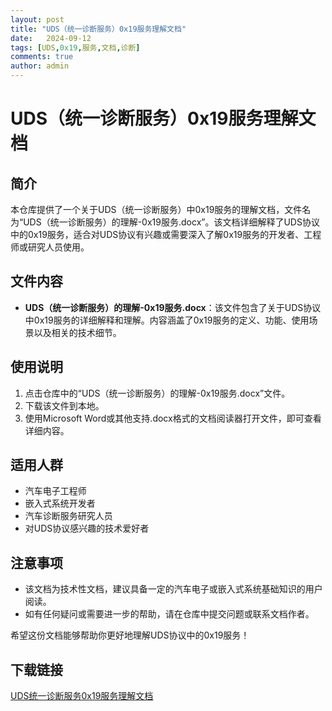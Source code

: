 ```yaml
---
layout: post
title: "UDS（统一诊断服务）0x19服务理解文档"
date:   2024-09-12
tags: [UDS,0x19,服务,文档,诊断]
comments: true
author: admin
---
```

# UDS（统一诊断服务）0x19服务理解文档

## 简介
本仓库提供了一个关于UDS（统一诊断服务）中0x19服务的理解文档，文件名为“UDS（统一诊断服务）的理解-0x19服务.docx”。该文档详细解释了UDS协议中的0x19服务，适合对UDS协议有兴趣或需要深入了解0x19服务的开发者、工程师或研究人员使用。

## 文件内容
- **UDS（统一诊断服务）的理解-0x19服务.docx**：该文件包含了关于UDS协议中0x19服务的详细解释和理解。内容涵盖了0x19服务的定义、功能、使用场景以及相关的技术细节。

## 使用说明
1. 点击仓库中的“UDS（统一诊断服务）的理解-0x19服务.docx”文件。
2. 下载该文件到本地。
3. 使用Microsoft Word或其他支持.docx格式的文档阅读器打开文件，即可查看详细内容。

## 适用人群
- 汽车电子工程师
- 嵌入式系统开发者
- 汽车诊断服务研究人员
- 对UDS协议感兴趣的技术爱好者

## 注意事项
- 该文档为技术性文档，建议具备一定的汽车电子或嵌入式系统基础知识的用户阅读。
- 如有任何疑问或需要进一步的帮助，请在仓库中提交问题或联系文档作者。

希望这份文档能够帮助你更好地理解UDS协议中的0x19服务！

## 下载链接

[UDS统一诊断服务0x19服务理解文档](https://pan.quark.cn/s/af12d3d4fe5e)